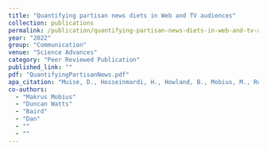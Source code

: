 ```yaml
---
title: "Quantifying partisan news diets in Web and TV audiences"
collection: publications
permalink: /publication/quantifying-partisan-news-diets-in-web-and-tv-audiences
year: "2022"
group: "Communication"
venue: "Science Advances"
category: "Peer Reviewed Publication"
published_link: ""
pdf: "QuantifyingPartisanNews.pdf"
apa_citation: "Muise, D., Hosseinmardi, H., Howland, B., Mobius, M., Rothschild, D., & Watts, D. J. (2022). Quantifying partisan news diets in Web and TV audiences. Science Advances, 8(28). https://doi.org/10.1126/sciadv.abn0083"
co-authors:
  - "Makrus Mobius"
  - "Duncan Watts"
  - "Baird"
  - "Dan"
  - ""
  - ""
---
```

